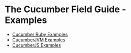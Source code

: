 # The Cucumber Field Guide - Examples

- [Cucumber Ruby Examples](./examples/ruby)
- [CucumberJVM Examples](./examples/java)
- [CucumberJS Examples](./examples/js)
